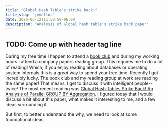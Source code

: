 ```yaml
---
title: "Global Hash Table's strike back!"
title_slug: "jemalloc"
date: 2025-06-12T11:50:58-06:00
description: "Analysis of Global hash table's strike back paper"
---
```


## TODO: Come up with header tag line

During my free time I happen to attend a [book club]() and during my working hours I attend a company papers reading group. 
This requires me to do a lot of reading! Which, if you enjoy reading about 
databases or operating system internals this is a *great* way to spend your free time. Recently I got incredibly lucky. The book club and 
my reading group at work are reading the same paper! That means, I get to discuss it with intelligent people--twice! The most recent reading 
was [Global Hash Tables Strike Back! An Analysis of Parallel GROUP BY Aggregation](https://arxiv.org/pdf/2505.04153). I figured today that I would
discuss a bit about this paper, what makes it interesting to me, and a few ideas surrounding it. 

But first, to better understand the why, we need to look at some foundational ideas.

## 
